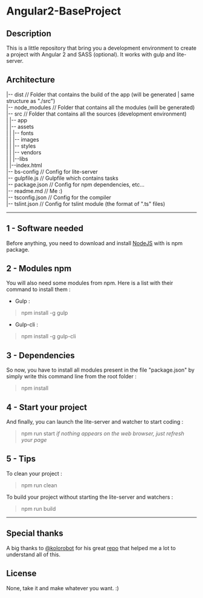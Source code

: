 # Angular2-BaseProject

## Description

This is a little repository that bring you a development environment to create a project with Angular 2 and SASS (optional). It works with gulp and lite-server.

## Architecture

|-- dist			// Folder that contains the build of the app (will be generated | same structure as "./src")  
|-- node_modules	// Folder that contains all the modules (will be generated)  
|-- src				// Folder that contains all the sources (development environment)  
|   |-- app  
|   |-- assets  
|   |	|-- fonts  
|	|	|-- images  
|	|	|-- styles  
|	|	|-- vendors  
|	|		|--libs  
|	|--index.html  
|-- bs-config		// Config for lite-server  
|-- gulpfile.js 	// Gulpfile which contains tasks  
|-- package.json 	// Config for npm dependencies, etc...  
|-- readme.md 		// Me :)  
|-- tsconfig.json 	// Config for the compiler  
|-- tslint.json 	// Config for tslint module (the format of ".ts" files)  

------------------

## 1 - Software needed

Before anything, you need to download and install [NodeJS](https://nodejs.org/en/) with is npm package.

## 2 - Modules npm

You will also need some modules from npm. Here is a list with their command to install them :

* Gulp :
> npm install -g gulp

* Gulp-cli :
> npm install -g gulp-cli

## 3 - Dependencies

So now, you have to install all modules present in the file "package.json" by simply write this command line from the root folder :
> npm install

## 4 - Start your project

And finally, you can launch the lite-server and watcher to start coding :
> npm run start
*if nothing appears on the web browser, just refresh your page*

## 5 - Tips

To clean your project :
> npm run clean

To build your project without starting the lite-server and watchers :
> npm run build

------------------

## Special thanks

A big thanks to [@kolorobot](https://github.com/kolorobot) for his great [repo](https://github.com/kolorobot/angular2-typescript-gulp) that helped me a lot to understand all of this.

## License

None, take it and make whatever you want. :)